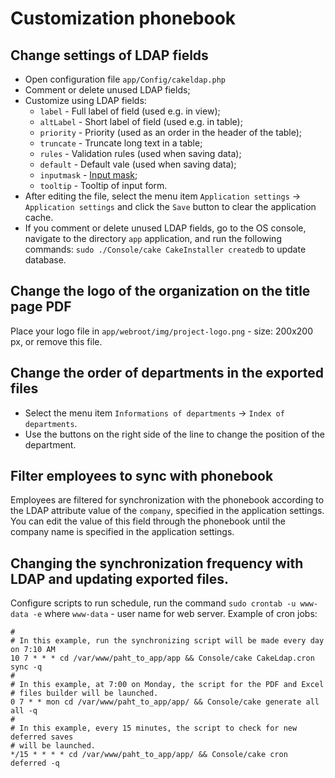 # Customization phonebook

## Change settings of LDAP fields

- Open configuration file `app/Config/cakeldap.php`
- Comment or delete unused LDAP fields;
- Customize using LDAP fields:
   * `label` - Full label of field (used e.g. in view);
   * `altLabel` - Short label of field (used e.g. in table);
   * `priority` - Priority (used as an order in the header of the table);
   * `truncate` - Truncate long text in a table;
   * `rules` - Validation rules (used when saving data);
   * `default` - Default vale (used when saving data);
   * `inputmask` - [Input mask](https://github.com/RobinHerbots/Inputmask);
   * `tooltip` - Tooltip of input form.
- After editing the file, select the menu item `Application settings` ->
  `Application settings` and click the `Save` button to clear the application cache.
- If you comment or delete unused LDAP fields, go to the OS console,
  navigate to the directory `app` application, and run the following commands:
  `sudo ./Console/cake CakeInstaller createdb` to update database.

## Change the logo of the organization on the title page PDF

Place your logo file in `app/webroot/img/project-logo.png` - size: 200x200 px,
  or remove this file.

## Change the order of departments in the exported files

- Select the menu item `Informations of departments` -> `Index of departments`.
- Use the buttons on the right side of the line to change the position
  of the department.

## Filter employees to sync with phonebook

Employees are filtered for synchronization with the phonebook according to the
  LDAP attribute value of the `company`, specified in the application settings.
  You can edit the value of this field through the phonebook until the company name
  is specified in the application settings.

## Changing the synchronization frequency with LDAP and updating exported files.

Configure scripts to run schedule, run the command `sudo crontab -u www-data -e` where
  `www-data` - user name for web server.
  Example of cron jobs:

   ```
   #
   # In this example, run the synchronizing script will be made every day on 7:10 AM
   10 7 * * * cd /var/www/paht_to_app/app && Console/cake CakeLdap.cron sync -q
   #
   # In this example, at 7:00 on Monday, the script for the PDF and Excel
   # files builder will be launched.
   0 7 * * mon cd /var/www/paht_to_app/app/ && Console/cake generate all all -q
   #
   # In this example, every 15 minutes, the script to check for new deferred saves
   # will be launched.
   */15 * * * * cd /var/www/paht_to_app/app/ && Console/cake cron deferred -q
   ```
